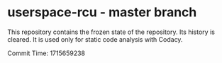 # userspace-rcu - master branch

This repository contains the frozen state of the repository.
Its history is cleared. It is used only for static code
analysis with Codacy.

Commit Time: 1715659238